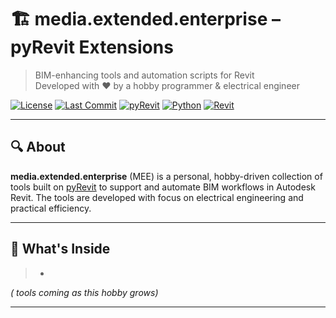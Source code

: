 # 🏗️ media.extended.enterprise – pyRevit Extensions

> BIM-enhancing tools and automation scripts for Revit  
> Developed with ❤️ by a hobby programmer & electrical engineer

[![License](https://img.shields.io/github/license/kombodi/MEE)](LICENSE)
[![Last Commit](https://img.shields.io/github/last-commit/kombodi/MEE)](https://github.com/kombodi/MEE/commits/main)
[![pyRevit](https://img.shields.io/badge/Powered_by-pyRevit-orange?logo=python)](https://github.com/pyrevitlabs/pyRevit)
[![Python](https://img.shields.io/badge/Powered_by-Python-blue?logo=python)](https://www.python.org/)
[![Revit](https://img.shields.io/badge/Built_for-Revit-0C5DA5?logo=autodesk&logoColor=white)](https://www.autodesk.com/products/revit/overview)




---

## 🔍 About

**media.extended.enterprise** (MEE) is a personal, hobby-driven collection of tools built on [pyRevit](https://www.notion.so/pyRevit-e5d5ee1bdb2941f7ad1a2dcb449fcb67) to support and automate BIM workflows in Autodesk Revit. The tools are developed with focus on electrical engineering and practical efficiency.

---

## 🧰 What's Inside

> -

*( tools coming as this hobby grows)*

---



